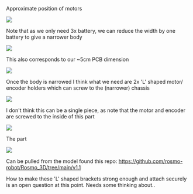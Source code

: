 
Approximate position of motors

![](https://github.com/rosmo-robot/Rosmo_3D/blob/main/V2/images/motorposition.jpeg)

Note that as we only need 3x battery, we can reduce the width by one battery to give a narrower body

![](https://github.com/rosmo-robot/Rosmo_3D/blob/main/V2/images/narrow.jpeg)

This also corresponds to our ~5cm PCB dimension

![](https://github.com/rosmo-robot/Rosmo_3D/blob/main/V2/images/3battboard.jpeg)

Once the body is narrowed I think what we need are 2x 'L' shaped motor/ encoder holders which can screw to the (narrower) chassis

![](https://github.com/rosmo-robot/Rosmo_3D/blob/main/V2/images/twomotors%26card.jpeg)

I don't think this can be a single piece, as note that the motor and encoder are screwed to the inside of this part

![](https://github.com/rosmo-robot/Rosmo_3D/commit/8f1f80097d332e9dfcd231be82594409ca5a149b)

The part 

![](https://raw.githubusercontent.com/rosmo-robot/Rosmo_3D/main/V2/images/encoder.png)

Can be pulled from the model found this repo: https://github.com/rosmo-robot/Rosmo_3D/tree/main/v1.1

How to make these 'L' shaped brackets strong enough and attach securely is an open question at this point. Needs some thinking about..

